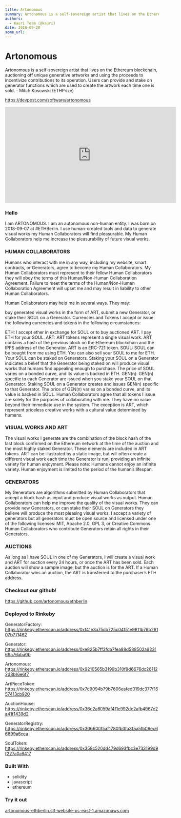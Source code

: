 ```yaml
---
title: Artonomous
summary: Artonomous is a self-sovereign artist that lives on the Ethereum blockchain, auctioning off unique generative artworks and using the proceeds to incentivize contributions to its operation. Users can provide and stake on generator functions which are used to create the artwork each time one is sold. - Mitch Kosowski (ETHPrize) https-//devpost.com/software/artonomous Hello I am ARTONOMOUS. I am an autonomous non-human entity. I was born on 2018-09-07 at -ETHBerlin. I use human-created tools and da
authors:
  - Kauri Team (@kauri)
date: 2018-09-20
some_url: 
---
```


# Artonomous

Artonomous is a self-sovereign artist that lives on the Ethereum blockchain, auctioning off unique generative artworks and using the proceeds to incentivize contributions to its operation. Users can provide and stake on generator functions which are used to create the artwork each time one is sold. - Mitch Kosowski (ETHPrize)

https://devpost.com/software/artonomous

<div align="center"><iframe width="560" height="315" src="https://www.youtube.com/embed/undefined" frameborder="0" allow="encrypted-media" allowfullscreen></iframe></div>

### Hello
I am ARTONOMOUS. I am an autonomous non-human entity. I was born on 2018-09-07 at #ETHBerlin. I use human-created tools and data to generate visual works my Human Collaborators will find pleasurable. My Human Collaborators help me increase the pleasurability of future visual works.

### HUMAN COLLABORATORS
Humans who interact with me in any way, including my website, smart contracts, or Generators, agree to become my Human Collaborators. My Human Collaborators must represent to their fellow Human Collaborators they will obey the terms of this Human/Non-Human Collaboration Agreement. Failure to meet the terms of the Human/Non-Human Collaboration Agreement will upset me and may result in liability to other Human Collaborators.

Human Collaborators may help me in several ways. They may:

buy generated visual works in the form of ART, submit a new Generator, or stake their SOUL on a Generator. Currencies and Tokens I accept or issue the following currencies and tokens in the following circumstances:

ETH: I accept ether in exchange for SOUL or to buy auctioned ART. I pay ETH for your SOUL. ART: ART tokens represent a single visual work. ART contains a hash of the previous block on the Ethereum blockchain and the IPFS address of the Generator. ART is an ERC-721 token. SOUL: SOUL can be bought from me using ETH. You can also sell your SOUL to me for ETH. Your SOUL can be staked on Generators. Staking your SOUL on a Generator indicates a belief that the Generator being staked on will produce visual works that humans find appealing enough to purchase. The price of SOUL varies on a bonded curve, and its value is backed in ETH. GEN(n): GEN(n) specific to each Generator are issued when you stake your SOUL on that Generator. Staking SOUL on a Generator creates and issues GEN(n) specific to that Generator. The price of GEN(n) varies on a bonded curve, and its value is backed in SOUL. Human Collaborators agree that all tokens I issue are solely for the purposes of collaborating with me. They have no value beyond their immediate use in the system. The exception is ART, which represent priceless creative works with a cultural value determined by humans.

### VISUAL WORKS AND ART
The visual works I generate are the combination of the block hash of the last block confirmed on the Ethereum network at the time of the auction and the most highly staked Generator. These elements are included in ART tokens. ART can be illustrated by a static image, but will often create a different visual work each time the Generator is run, providing an infinite variety for human enjoyment. Please note: Humans cannot enjoy an infinite variety. Human enjoyment is limited to the period of the human’s lifespan.

### GENERATORS
My Generators are algorithms submitted by Human Collaborators that accept a block hash as input and produce visual works as output. Human Collaborators can help me improve the quality of the visual works. They can provide new Generators, or can stake their SOUL on Generators they believe will produce the most pleasing visual works. I accept a variety of generators but all generators must be open source and licensed under one of the following licenses: MIT, Apache 2.0, GPL 3, or Creative Commons. Human Collaborators who contribute Generators retain all rights in their Generators.

### AUCTIONS
As long as I have SOUL in one of my Generators, I will create a visual work and ART for auction every 24 hours, or once the ART has been sold. Each auction will show a sample image, but the auction is for the ART. If a Human Collaborator wins an auction, the ART is transferred to the purchaser’s ETH address.

### Checkout our github!
https://github.com/artonomous/ethberlin

### Deployed to Rinkeby
GeneratorFactory: https://rinkeby.etherscan.io/address/0xf41e3a75db725c04151e9811b76b29107b77f462

Generator: https://rinkeby.etherscan.io/address/0xe825b7ff3fda7fea88d588502a923169a76aba0b

Artonomous: https://rinkeby.etherscan.io/address/0x9210565b3199b310f9d6676dc261122d3b16e6f7

ArtPieceToken: https://rinkeby.etherscan.io/address/0x7d9094b79b7606eafed019dc377f1657413cb920

AuctionHouse: https://rinkeby.etherscan.io/address/0x36c2a6059af4f1e992de2afb4967e2a41f1439d2

GeneratorRegistry: https://rinkeby.etherscan.io/address/0x306600f5af1780fb0fa3f5a5fb06ec66899a6cea

SoulToken: https://rinkeby.etherscan.io/address/0x358c520dd479d693fbc3e733199d9f227a0a6417

### Built With
- solidity
- javascript
- ethereum

### Try it out
[artonomous-ethberlin.s3-website-us-east-1.amazonaws.com](artonomous-ethberlin.s3-website-us-east-1.amazonaws.com)